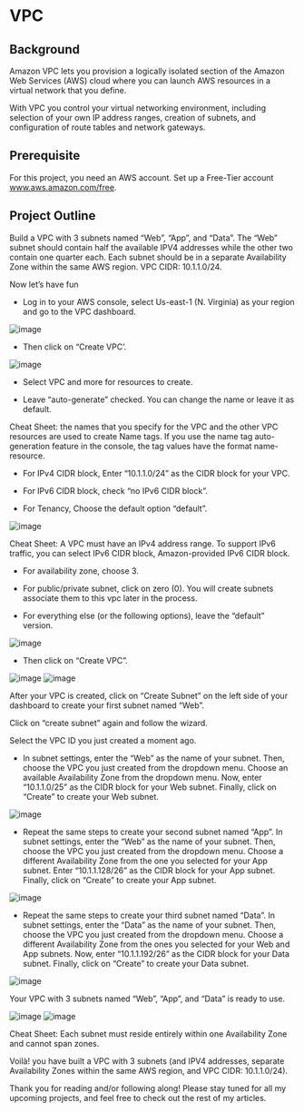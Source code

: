 # VPC

## Background
Amazon VPC lets you provision a logically isolated section of the Amazon Web Services (AWS) cloud where you can launch AWS resources in a virtual network that you define.

With VPC you control your virtual networking environment, including selection of your own IP address ranges, creation of subnets, and configuration of route tables and network gateways.

## Prerequisite
For this project, you need an AWS account. Set up a Free-Tier account www.aws.amazon.com/free.

## Project Outline

Build a VPC with 3 subnets named “Web”, “App”, and “Data”. The “Web” subnet should contain half the available IPV4 addresses while the other two contain one quarter each. Each subnet should be in a separate Availability Zone within the same AWS region. VPC CIDR: 10.1.1.0/24.

Now let’s have fun

- Log in to your AWS console, select Us-east-1 (N. Virginia) as your region and go to the VPC dashboard.

![image](https://github.com/djcloudking/aws-skills-challenges/assets/122766532/4eb206c1-692d-4afa-9e82-b9d8e49cd850)

- Then click on “Create VPC’.

![image](https://github.com/djcloudking/aws-skills-challenges/assets/122766532/049b1447-2faa-4ffd-be98-b70c2e6fca42)

- Select VPC and more for resources to create.

- Leave “auto-generate” checked. You can change the name or leave it as default.

Cheat Sheet: the names that you specify for the VPC and the other VPC resources are used to create Name tags. If you use the name tag auto-generation feature in the console, the tag values have the format name-resource.

- For IPv4 CIDR block, Enter “10.1.1.0/24” as the CIDR block for your VPC. 

- For IPv6 CIDR block, check “no IPv6 CIDR block”.

- For Tenancy, Choose the default option “default”.

![image](https://github.com/djcloudking/aws-skills-challenges/assets/122766532/1f18f648-34bb-4fa6-9db2-a113a0c5d220)

Cheat Sheet: A VPC must have an IPv4 address range. To support IPv6 traffic, you can select IPv6 CIDR block, Amazon-provided IPv6 CIDR block.

- For availability zone, choose 3.

- For public/private subnet, click on zero (0). You will create subnets associate them to this vpc later in the process.

- For everything else (or the following options), leave the “default” version.

![image](https://github.com/djcloudking/aws-skills-challenges/assets/122766532/9c532cc8-14ba-4608-8366-451064582966)

- Then click on “Create VPC”.

![image](https://github.com/djcloudking/aws-skills-challenges/assets/122766532/a323c09d-3096-48a9-8685-9f4f5bb0dfd9)
![image](https://github.com/djcloudking/aws-skills-challenges/assets/122766532/d4ab2146-b0d2-46a3-92f8-2d665a6f2f6b)

After your VPC is created, click on “Create Subnet” on the left side of your dashboard to create your first subnet named “Web”.

Click on “create subnet” again and follow the wizard.

Select the VPC ID you just created a moment ago.

- In subnet settings, enter the “Web” as the name of your subnet. Then, choose the VPC you just created from the dropdown menu. Choose an available Availability Zone from the dropdown menu. Now, enter “10.1.1.0/25” as the CIDR block for your Web subnet. Finally, click on “Create” to create your Web subnet.

![image](https://github.com/djcloudking/aws-skills-challenges/assets/122766532/10f229cb-6775-494a-bdc5-94529d28168f)

- Repeat the same steps to create your second subnet named “App”. In subnet settings, enter the “Web” as the name of your subnet. Then, choose the VPC you just created from the dropdown menu. Choose a different Availability Zone from the one you selected for your App subnet. Enter “10.1.1.128/26” as the CIDR block for your App subnet. Finally, click on “Create” to create your App subnet.

![image](https://github.com/djcloudking/aws-skills-challenges/assets/122766532/14d4c6a8-2ed1-4c9d-a394-fc0e752e60dd)

- Repeat the same steps to create your third subnet named “Data”. In subnet settings, enter the “Data” as the name of your subnet. Then, choose the VPC you just created from the dropdown menu. Choose a different Availability Zone from the ones you selected for your Web and App subnets. Now, enter “10.1.1.192/26” as the CIDR block for your Data subnet. Finally, click on “Create” to create your Data subnet.

![image](https://github.com/djcloudking/aws-skills-challenges/assets/122766532/882fd740-e4ca-43ac-9865-0106305d3fb0)


Your VPC with 3 subnets named “Web”, “App”, and “Data” is ready to use.

![image](https://github.com/djcloudking/aws-skills-challenges/assets/122766532/5e32e535-9e0a-44fd-83e7-6b8243de5b3d)
![image](https://github.com/djcloudking/aws-skills-challenges/assets/122766532/31896077-f2f3-4c15-82bd-19166bb4bb00)


Cheat Sheet: Each subnet must reside entirely within one Availability Zone and cannot span zones.

Voilà! you have built a VPC with 3 subnets (and IPV4 addresses, separate Availability Zones within the same AWS region, and VPC CIDR: 10.1.1.0/24).

Thank you for reading and/or following along! Please stay tuned for all my upcoming projects, and feel free to check out the rest of my articles.
